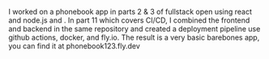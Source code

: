 I worked on a phonebook app in parts 2 & 3 of fullstack open using react and node.js and . In part 11 which covers CI/CD, I combined the frontend and backend in the same repository and created a deployment pipeline use github actions, docker, and fly.io. The result is a very basic barebones app, you can find it at phonebook123.fly.dev